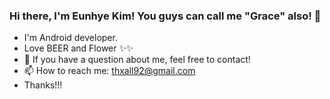 ### Hi there, I'm Eunhye Kim! You guys can call me "Grace" also! 👋

- I'm Android developer.
- Love BEER and Flower ✨✨
- 💬 If you have a question about me, feel free to contact! 
- 📫 How to reach me: thxall92@gmail.com 
- Thanks!!!

<!--
**thxallgrace/thxallgrace** is a ✨ _special_ ✨ repository because its `README.md` (this file) appears on your GitHub profile.

Here are some ideas to get you started:

- 🔭 I’m currently working on ...
- 🌱 I’m currently learning ...
- 👯 I’m looking to collaborate on ...
- 🤔 I’m looking for help with ...
- 💬 Ask me about ...
- 📫 How to reach me: ...
- 😄 Pronouns: ...
- ⚡ Fun fact: ...
-->
